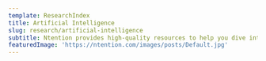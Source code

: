```yaml
---
template: ResearchIndex
title: Artificial Intelligence
slug: research/artificial-intelligence
subtitle: Ntention provides high-quality resources to help you dive into research content regarding interaction systems, gesture recognition and immersive interfaces.
featuredImage: 'https://ntention.com/images/posts/Default.jpg'
---
```

